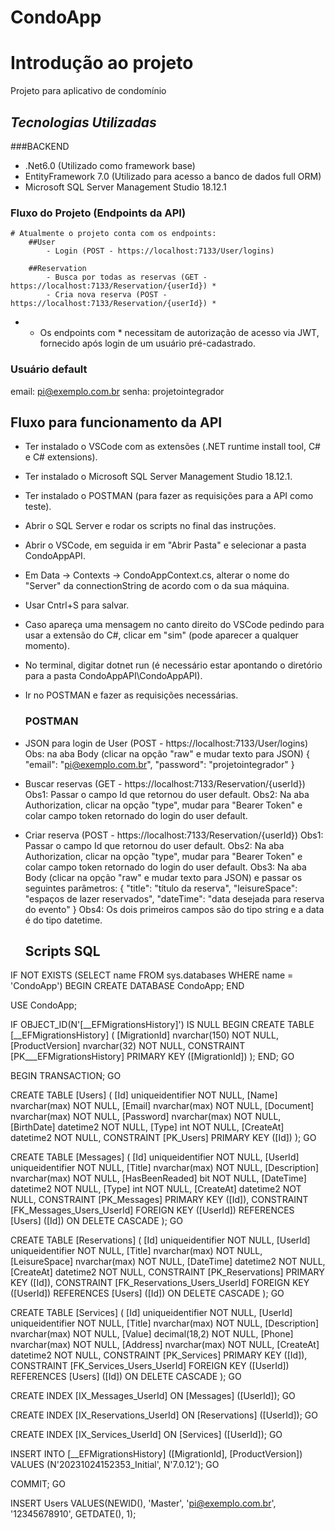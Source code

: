 # CondoApp

# Introdução ao projeto
Projeto para aplicativo de condomínio

## *_Tecnologias Utilizadas_*

###BACKEND
 - .Net6.0 (Utilizado como framework base)
 - EntityFramework 7.0 (Utilizado para acesso a banco de dados full ORM)
 - Microsoft SQL Server Management Studio 18.12.1

### Fluxo do Projeto (Endpoints da API)
	# Atualmente o projeto conta com os endpoints:
		##User
			- Login (POST - https://localhost:7133/User/logins)
		
		##Reservation
			- Busca por todas as reservas (GET - https://localhost:7133/Reservation/{userId}) *
			- Cria nova reserva (POST - https://localhost:7133/Reservation/{userId}) *
			
* - Os endpoints com * necessitam de autorização de acesso via JWT, fornecido após login de um usuário pré-cadastrado.

### Usuário default 
email: pi@exemplo.com.br
senha: projetointegrador

## Fluxo para funcionamento da API

- Ter instalado o VSCode com as extensões (.NET runtime install tool, C# e C# extensions).
- Ter instalado o Microsoft SQL Server Management Studio 18.12.1.
- Ter instalado o POSTMAN (para fazer as requisições para a API como teste).
- Abrir o SQL Server e rodar os scripts no final das instruções.
- Abrir o VSCode, em seguida ir em "Abrir Pasta" e selecionar a pasta CondoAppAPI.
- Em Data -> Contexts -> CondoAppContext.cs, alterar o nome do "Server" da connectionString de acordo com o da sua máquina.
- Usar Cntrl+S para salvar.
- Caso apareça uma mensagem no canto direito do VSCode pedindo para usar a extensão do C#, clicar em "sim" (pode aparecer a qualquer momento).
- No terminal, digitar dotnet run (é necessário estar apontando o diretório para a pasta CondoAppAPI\CondoAppAPI).
- Ir no POSTMAN e fazer as requisições necessárias.

  ### POSTMAN

- JSON para login de User (POST - https://localhost:7133/User/logins)
  Obs: na aba Body (clicar na opção "raw" e mudar texto para JSON)
{
  "email": "pi@exemplo.com.br",
  "password": "projetointegrador"
}

- Buscar reservas (GET - https://localhost:7133/Reservation/{userId})
  Obs1: Passar o campo Id que retornou do user default.
  Obs2: Na aba Authorization, clicar na opção "type", mudar para "Bearer Token" e colar campo token retornado do login do user default.


- Criar reserva (POST - https://localhost:7133/Reservation/{userId})
  Obs1: Passar o campo Id que retornou do user default.
  Obs2: Na aba Authorization, clicar na opção "type", mudar para "Bearer Token" e colar campo token retornado do login do user default.
  Obs3: Na aba Body (clicar na opção "raw" e mudar texto para JSON) e passar os seguintes parâmetros:
  {
  "title": "título da reserva",
  "leisureSpace": "espaços de lazer reservados",
  "dateTime": "data desejada para reserva do evento"
  }
  Obs4: Os dois primeiros campos são do tipo string e a data é do tipo datetime.

  ## Scripts SQL

IF NOT EXISTS (SELECT name FROM sys.databases WHERE name = 'CondoApp')
BEGIN
    CREATE DATABASE CondoApp;
END

USE CondoApp;

  IF OBJECT_ID(N'[__EFMigrationsHistory]') IS NULL
BEGIN
    CREATE TABLE [__EFMigrationsHistory] (
        [MigrationId] nvarchar(150) NOT NULL,
        [ProductVersion] nvarchar(32) NOT NULL,
        CONSTRAINT [PK___EFMigrationsHistory] PRIMARY KEY ([MigrationId])
    );
END;
GO

BEGIN TRANSACTION;
GO

CREATE TABLE [Users] (
    [Id] uniqueidentifier NOT NULL,
    [Name] nvarchar(max) NOT NULL,
    [Email] nvarchar(max) NOT NULL,
    [Document] nvarchar(max) NOT NULL,
    [Password] nvarchar(max) NOT NULL,
    [BirthDate] datetime2 NOT NULL,
    [Type] int NOT NULL,
    [CreateAt] datetime2 NOT NULL,
    CONSTRAINT [PK_Users] PRIMARY KEY ([Id])
);
GO

CREATE TABLE [Messages] (
    [Id] uniqueidentifier NOT NULL,
    [UserId] uniqueidentifier NOT NULL,
    [Title] nvarchar(max) NOT NULL,
    [Description] nvarchar(max) NOT NULL,
    [HasBeenReaded] bit NOT NULL,
    [DateTime] datetime2 NOT NULL,
    [Type] int NOT NULL,
    [CreateAt] datetime2 NOT NULL,
    CONSTRAINT [PK_Messages] PRIMARY KEY ([Id]),
    CONSTRAINT [FK_Messages_Users_UserId] FOREIGN KEY ([UserId]) REFERENCES [Users] ([Id]) ON DELETE CASCADE
);
GO

CREATE TABLE [Reservations] (
    [Id] uniqueidentifier NOT NULL,
    [UserId] uniqueidentifier NOT NULL,
    [Title] nvarchar(max) NOT NULL,
    [LeisureSpace] nvarchar(max) NOT NULL,
    [DateTime] datetime2 NOT NULL,
    [CreateAt] datetime2 NOT NULL,
    CONSTRAINT [PK_Reservations] PRIMARY KEY ([Id]),
    CONSTRAINT [FK_Reservations_Users_UserId] FOREIGN KEY ([UserId]) REFERENCES [Users] ([Id]) ON DELETE CASCADE
);
GO

CREATE TABLE [Services] (
    [Id] uniqueidentifier NOT NULL,
    [UserId] uniqueidentifier NOT NULL,
    [Title] nvarchar(max) NOT NULL,
    [Description] nvarchar(max) NOT NULL,
    [Value] decimal(18,2) NOT NULL,
    [Phone] nvarchar(max) NOT NULL,
    [Address] nvarchar(max) NOT NULL,
    [CreateAt] datetime2 NOT NULL,
    CONSTRAINT [PK_Services] PRIMARY KEY ([Id]),
    CONSTRAINT [FK_Services_Users_UserId] FOREIGN KEY ([UserId]) REFERENCES [Users] ([Id]) ON DELETE CASCADE
);
GO

CREATE INDEX [IX_Messages_UserId] ON [Messages] ([UserId]);
GO

CREATE INDEX [IX_Reservations_UserId] ON [Reservations] ([UserId]);
GO

CREATE INDEX [IX_Services_UserId] ON [Services] ([UserId]);
GO

INSERT INTO [__EFMigrationsHistory] ([MigrationId], [ProductVersion])
VALUES (N'20231024152353_Initial', N'7.0.12');
GO

COMMIT;
GO

INSERT Users VALUES(NEWID(), 'Master', 'pi@exemplo.com.br', '12345678910', GETDATE(), 1);






